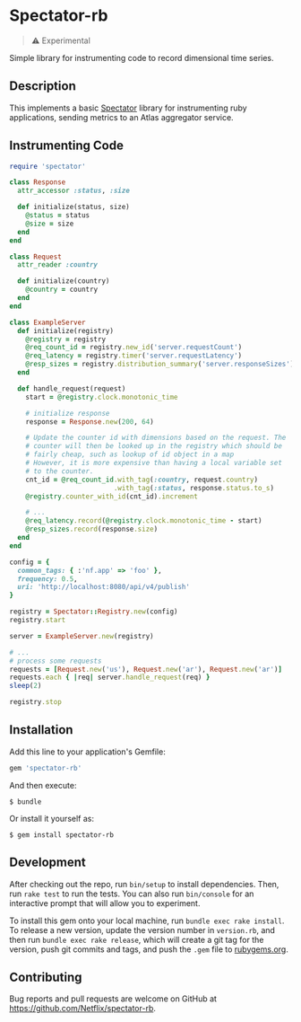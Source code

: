 # Spectator-rb

> :warning: Experimental

Simple library for instrumenting code to record dimensional time series.

## Description

This implements a basic [Spectator](https://github.com/Netflix/spectator)
library for instrumenting ruby applications, sending metrics to an Atlas
aggregator service.

## Instrumenting Code

```ruby
require 'spectator'

class Response
  attr_accessor :status, :size

  def initialize(status, size)
    @status = status
    @size = size
  end
end

class Request
  attr_reader :country

  def initialize(country)
    @country = country
  end
end

class ExampleServer
  def initialize(registry)
    @registry = registry
    @req_count_id = registry.new_id('server.requestCount')
    @req_latency = registry.timer('server.requestLatency')
    @resp_sizes = registry.distribution_summary('server.responseSizes')
  end

  def handle_request(request)
    start = @registry.clock.monotonic_time

    # initialize response
    response = Response.new(200, 64)

    # Update the counter id with dimensions based on the request. The
    # counter will then be looked up in the registry which should be
    # fairly cheap, such as lookup of id object in a map
    # However, it is more expensive than having a local variable set
    # to the counter.
    cnt_id = @req_count_id.with_tag(:country, request.country)
                          .with_tag(:status, response.status.to_s)
    @registry.counter_with_id(cnt_id).increment

    # ...
    @req_latency.record(@registry.clock.monotonic_time - start)
    @resp_sizes.record(response.size)
  end
end

config = {
  common_tags: { :'nf.app' => 'foo' },
  frequency: 0.5,
  uri: 'http://localhost:8080/api/v4/publish'
}

registry = Spectator::Registry.new(config)
registry.start

server = ExampleServer.new(registry)

# ...
# process some requests
requests = [Request.new('us'), Request.new('ar'), Request.new('ar')]
requests.each { |req| server.handle_request(req) }
sleep(2)

registry.stop
```


## Installation

Add this line to your application's Gemfile:

```ruby
gem 'spectator-rb'
```

And then execute:

    $ bundle

Or install it yourself as:

    $ gem install spectator-rb

## Development

After checking out the repo, run `bin/setup` to install dependencies. Then, run `rake test` to run the tests. You can also run `bin/console` for an interactive prompt that will allow you to experiment.

To install this gem onto your local machine, run `bundle exec rake install`. To release a new version, update the version number in `version.rb`, and then run `bundle exec rake release`, which will create a git tag for the version, push git commits and tags, and push the `.gem` file to [rubygems.org](https://rubygems.org).

## Contributing

Bug reports and pull requests are welcome on GitHub at https://github.com/Netflix/spectator-rb.
